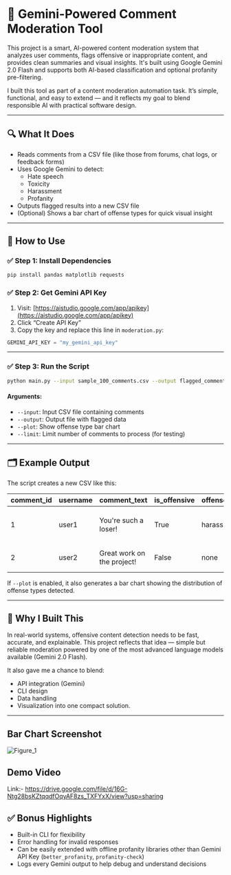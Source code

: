 # 🧠 Gemini-Powered Comment Moderation Tool

This project is a smart, AI-powered content moderation system that analyzes user comments, flags offensive or inappropriate content, and provides clean summaries and visual insights. It's built using Google Gemini 2.0 Flash and supports both AI-based classification and optional profanity pre-filtering.

I built this tool as part of a content moderation automation task. It’s simple, functional, and easy to extend — and it reflects my goal to blend responsible AI with practical software design.

---

## 🔍 What It Does

- Reads comments from a CSV file (like those from forums, chat logs, or feedback forms)
- Uses Google Gemini to detect:
  - Hate speech
  - Toxicity
  - Harassment
  - Profanity
- Outputs flagged results into a new CSV file
- (Optional) Shows a bar chart of offense types for quick visual insight

---

## 🚀 How to Use

### ✅ Step 1: Install Dependencies
```bash
pip install pandas matplotlib requests
```

### ✅ Step 2: Get Gemini API Key
1. Visit: [https://aistudio.google.com/app/apikey](https://aistudio.google.com/app/apikey)
2. Click “Create API Key”
3. Copy the key and replace this line in `moderation.py`:
```python
GEMINI_API_KEY = "my_gemini_api_key"
```

---

### ✅ Step 3: Run the Script
```bash
python main.py --input sample_100_comments.csv --output flagged_comments.csv --plot --limit 10
```

#### Arguments:
- `--input`: Input CSV file containing comments
- `--output`: Output file with flagged data
- `--plot`:  Show offense type bar chart
- `--limit`: Limit number of comments to process (for testing)

---

## 🗂 Example Output

The script creates a new CSV like this:

| comment_id | username | comment_text               | is_offensive | offense_type | explanation                                |
|------------|----------|----------------------------|---------------|---------------|---------------------------------------------|
| 1          | user1    | You're such a loser!       | True          | harassment     | Direct insult meant to demean the user      |
| 2          | user2    | Great work on the project! | False         | none           | Positive and respectful                     |

If `--plot` is enabled, it also generates a bar chart showing the distribution of offense types detected.

---

## 🎯 Why I Built This

In real-world systems, offensive content detection needs to be fast, accurate, and explainable. This project reflects that idea — simple but reliable moderation powered by one of the most advanced language models available (Gemini 2.0 Flash).

It also gave me a chance to blend:
- API integration (Gemini)
- CLI design
- Data handling
- Visualization
into one compact solution.

---

## Bar Chart Screenshot

![Figure_1](https://github.com/user-attachments/assets/d484e6fc-e3e2-4887-9b94-e4c10f80c8f6)

## Demo Video 

Link:- https://drive.google.com/file/d/16G-Ntg28bsKZtqqdfOqyAF8zs_TXFYxX/view?usp=sharing



## ✅ Bonus Highlights

- Built-in CLI for flexibility
- Error handling for invalid responses
- Can be easily extended with offline profanity libraries other than Gemini API Key (`better_profanity`, `profanity-check`)
- Logs every Gemini output to help debug and understand decisions
